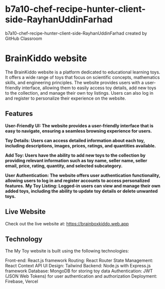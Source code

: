 

# b7a10-chef-recipe-hunter-client-side-RayhanUddinFarhad
b7a10-chef-recipe-hunter-client-side-RayhanUddinFarhad created by GitHub Classroom


# BrainKiddo website

The BrainKiddo website is a platform dedicated to educational learning toys. It offers a wide range of toys that focus on scientific concepts, mathematics skills, and engineering principles. The website provides users with a user-friendly interface, allowing them to easily access toy details, add new toys to the collection, and manage their own toy listings. Users can also log in and register to personalize their experience on the website.

## Features

**User-Friendly UI: The website provides a user-friendly interface that is easy to navigate, ensuring a seamless browsing experience for users.**

**Toy Details: Users can access detailed information about each toy, including descriptions, images, prices, ratings, and quantities available.**

**Add Toy: Users have the ability to add new toys to the collection by providing relevant information such as toy name, seller name, seller email, price, rating, quantity, and selected subcategory.**

**User Authentication: The website offers user authentication functionality, allowing users to log in and register accounts to access personalized features.**
**My Toy Listing: Logged-in users can view and manage their own added toys, including the ability to update toy details or delete unwanted toys.**


## Live Website

Check out the live website at: https://brainboxkiddo.web.app

## Technology

The My Toy website is built using the following technologies:

Front-end: React.js framework
Routing: React Router
State Management: React Context API 
UI Design: Tailwind
Backend: Node.js with Express.js framework
Database: MongoDB for storing toy data
Authentication: JWT (JSON Web Tokens) for user authentication and authorization
Deployment: Firebase, Vercel



